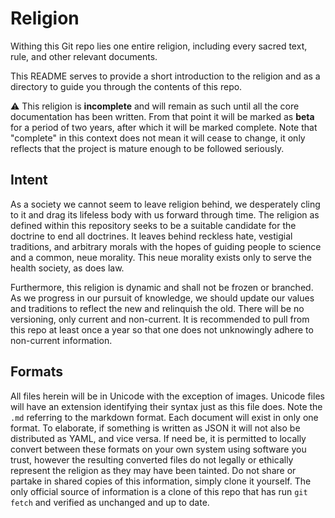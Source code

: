 # Religion

Withing this Git repo lies one entire religion, including every sacred text, rule, and other relevant documents.

This README serves to provide a short introduction to the religion and as a directory to guide you through the contents of this repo.

:warning: This religion is **incomplete** and will remain as such until all the core documentation has been written. From that point it will be marked as **beta** for a period of two years, after which it will be marked complete.
Note that "complete" in this context does not mean it will cease to change, it only reflects that the project is mature enough to be followed seriously.

## Intent

As a society we cannot seem to leave religion behind, we desperately cling to it and drag its lifeless body with us forward through time. The religion as defined within this repository seeks to be a suitable candidate for
the doctrine to end all doctrines. It leaves behind reckless hate, vestigial traditions, and arbitrary morals with the hopes of guiding people to science and a common, neue morality. This neue morality exists only to serve
the health society, as does law.

Furthermore, this religion is dynamic and shall not be frozen or branched. As we progress in our pursuit of knowledge, we should update our values and traditions to reflect the new and relinquish the old. There will be no
versioning, only current and non-current. It is recommended to pull from this repo at least once a year so that one does not unknowingly adhere to non-current information.

## Formats

All files herein will be in Unicode with the exception of images. Unicode files will have an extension identifying their syntax just as this file does. Note the `.md` referring to the markdown format. Each document
will exist in only one format. To elaborate, if something is written as JSON it will not also be distributed as YAML, and vice versa. If need be, it is permitted to locally convert between these formats on your own system
using software you trust, however the resulting converted files do not legally or ethically represent the religion as they may have been tainted. Do not share or partake in shared copies of this information, simply clone it
yourself. The only official source of information is a clone of this repo that has run `git fetch` and verified as unchanged and up to date.
